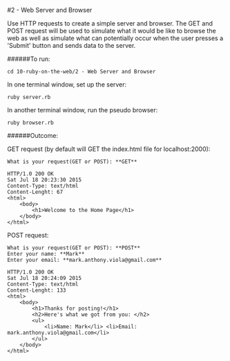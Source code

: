 #2 - Web Server and Browser

Use HTTP requests to create a simple server and browser. The GET and POST request will be used to simulate what it would be like to browse the web as well as simulate what can potentially occur when the user presses a 'Submit' button and sends data to the server.

######To run:
```
cd 10-ruby-on-the-web/2 - Web Server and Browser
```

In one terminal window, set up the server:
```
ruby server.rb
```

In another terminal window, run the pseudo browser:
```
ruby browser.rb
```

######Outcome:

GET request (by default will GET the index.html file for localhost:2000):
```
What is your request(GET or POST): **GET**
```
```
HTTP/1.0 200 OK
Sat Jul 18 20:23:30 2015
Content-Type: text/html
Content-Lenght: 67
<html>
	<body>
		<h1>Welcome to the Home Page</h1>
	</body>
</html>
```

POST request:
```
What is your request(GET or POST): **POST**
Enter your name: **Mark**
Enter your email: **mark.anthony.viola@gmail.com**
```
```
HTTP/1.0 200 OK
Sat Jul 18 20:24:09 2015
Content-Type: text/html
Content-Lenght: 133
<html>
	<body>
		<h1>Thanks for posting!</h1>
		<h2>Here's what we got from you: </h2>
		<ul>
			<li>Name: Mark</li> <li>Email: mark.anthony.viola@gmail.com</li>
		</ul>
	</body>
</html>
```
